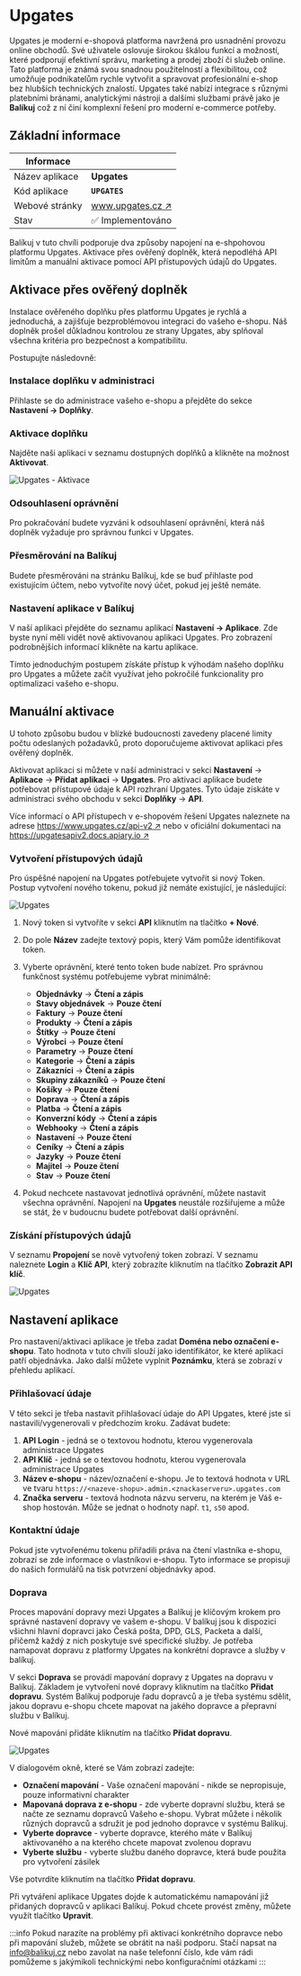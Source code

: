 ﻿---
sidebar_position: 1
---

# Upgates

Upgates je moderní e-shopová platforma navržená pro usnadnění provozu online obchodů. Své uživatele oslovuje širokou škálou funkcí a možností, které podporují efektivní správu, marketing a prodej zboží či služeb online.
Tato platforma je známá svou snadnou použitelností a flexibilitou, což umožňuje podnikatelům rychle vytvořit a spravovat profesionální e-shop bez hlubších technických znalostí. 
Upgates také nabízí integrace s různými platebními bránami, analytickými nástroji a dalšími službami právě jako je **Balíkuj** což z ní činí komplexní řešení pro moderní e-commerce potřeby.

## Základní informace
| Informace |  |
| ----------- | ----------- |
| Název aplikace | **Upgates** |
| Kód aplikace | **`UPGATES`** |
| Webové stránky | [www.upgates.cz ↗️](https://www.upgates.cz/) |
| Stav | ✅️ Implementováno | 


Balíkuj v tuto chvíli podporuje dva způsoby napojení na e-shpohovou platformu Upgates. Aktivace přes ověřený doplněk, která nepodléhá API limitům a manuální aktivace pomocí API přístupových údajů do Upgates. 



## Aktivace přes ověřený doplněk
Instalace ověřeného doplňku přes platformu Upgates je rychlá a jednoduchá, a zajišťuje bezproblémovou integraci do vašeho e-shopu. Náš doplněk prošel důkladnou kontrolou ze strany Upgates, aby splňoval všechna kritéria pro bezpečnost a kompatibilitu.

Postupujte následovně:

### Instalace doplňku v administraci 
Přihlaste se do administrace vašeho e-shopu a přejděte do sekce **Nastavení -> Doplňky**.

### Aktivace doplňku 
Najděte naši aplikaci v seznamu dostupných doplňků a klikněte na možnost **Aktivovat**.

![Upgates - Aktivace](/img/application/upgates/upgates-aktivace.png)

### Odsouhlasení oprávnění 
Pro pokračování budete vyzváni k odsouhlasení oprávnění, která náš doplněk vyžaduje pro správnou funkci v Upgates.

### Přesměrování na Balíkuj 
Budete přesměrováni na stránku Balíkuj, kde se buď přihlaste pod existujícím účtem, nebo vytvoříte nový účet, pokud jej ještě nemáte.

### Nastavení aplikace v Balíkuj
V naší aplikaci přejděte do seznamu aplikací **Nastavení -> Aplikace**. Zde byste nyní měli vidět nově aktivovanou aplikaci Upgates. Pro zobrazení podrobnějších informací klikněte na kartu aplikace.

Tímto jednoduchým postupem získáte přístup k výhodám našeho doplňku pro Upgates a můžete začít využívat jeho pokročilé funkcionality pro optimalizaci vašeho e-shopu.


## Manuální aktivace

U tohoto způsobu budou v blízké budoucnosti zavedeny placené limity počtu odeslaných požadavků, proto doporučujeme aktivovat aplikaci přes ověřený doplněk. 

Aktivovat aplikaci si můžete v naší administraci v sekci **Nastavení** -> **Aplikace** -> **Přidat aplikaci** -> **Upgates**. 
Pro aktivaci aplikace budete potřebovat přístupové údaje k API rozhraní Upgates. Tyto údaje získáte v administraci svého obchodu v sekci **Doplňky** ->
**API**.

Více informací o API přístupech v e-shopovém řešení Upgates naleznete na adrese [https://www.upgates.cz/api-v2 ↗️](https://www.upgates.cz/api-v2) nebo v 
oficiální dokumentaci na [https://upgatesapiv2.docs.apiary.io ↗️](https://upgatesapiv2.docs.apiary.io)

### Vytvoření přístupových údajů 

Pro úspěšné napojení na Upgates potřebujete vytvořit si nový Token. Postup vytvoření nového tokenu, pokud již nemáte existující, je následující:

![Upgates](/img/application/upgates/upgates2.png)

1. Nový token si vytvoříte v sekci **API** kliknutím na tlačítko **+ Nové**. 
2. Do pole **Název** zadejte textový popis, který Vám pomůže identifikovat token.
3. Vyberte oprávnění, které tento token bude nabízet. Pro správnou funkčnost systému potřebujeme vybrat minimálně:
	* **Objednávky** -> **Čtení a  zápis**
	* **Stavy objednávek** -> **Pouze čtení**
	* **Faktury** -> **Pouze čtení**
	* **Produkty** -> **Čtení a  zápis**
	* **Štítky** -> **Pouze čtení**
	* **Výrobci** -> **Pouze čtení**
	* **Parametry** -> **Pouze čtení**
	* **Kategorie** -> **Čtení a  zápis**
	* **Zákazníci** -> **Čtení a  zápis**
	* **Skupiny zákazníků** -> **Pouze čtení**
	* **Košíky** -> **Pouze čtení**
	* **Doprava** -> **Čtení a zápis**
	* **Platba** -> **Čtení a zápis**
	* **Konverzní kódy** -> **Čtení a zápis**
	* **Webhooky** -> **Čtení a zápis**
	* **Nastavení** -> **Pouze čtení**
	* **Ceníky** -> **Čtení a zápis**
	* **Jazyky** -> **Pouze čtení**
	* **Majitel** -> **Pouze čtení**
	* **Stav** -> **Pouze čtení**

4. Pokud nechcete nastavovat jednotlivá oprávnění, můžete nastavit všechna oprávnění. Napojení na **Upgates** neustále rozšiřujeme a může se stát,
že v budoucnu budete potřebovat další oprávnění.


### Získání přístupových údajů
V seznamu **Propojení** se nově vytvořený token zobrazí. V seznamu naleznete **Login** a **Klíč API**, který zobrazíte kliknutím na tlačítko **Zobrazit API klíč**.

![Upgates](/img/application/upgates/upgates.png)


## Nastavení aplikace
Pro nastavení/aktivaci aplikace je třeba zadat **Doména nebo označení e-shopu**. Tato hodnota v tuto chvíli slouží jako identifikátor, ke které aplikaci patří objednávka. 
Jako další můžete vyplnit **Poznámku**, která se zobrazí v přehledu aplikací.

### Přihlašovací údaje
V této sekci je třeba nastavit přihlašovací údaje do API Upgates, které jste si nastavili/vygenerovali v předchozím kroku. Zadávat budete:
1. **API Login** - jedná se o textovou hodnotu, kterou vygenerovala administrace Upgates
2. **API Klíč** - jedná se o textovou hodnotu, kterou vygenerovala administrace Upgates
3. **Název e-shopu** - název/označení e-shopu. Je to textová hodnota v URL ve tvaru `https://<nazeve-shopu>.admin.<znackaserveru>.upgates.com`
4. **Značka serveru** - textová hodnota názvu serveru, na kterém je Váš e-shop hostován. Může se jednat o hodnoty např. `t1`, `s50` apod.

### Kontaktní údaje
Pokud jste vytvořenému tokenu přiřadili práva na čtení vlastníka e-shopu, zobrazí se zde informace o vlastníkovi e-shopu. Tyto informace se propisuji 
do našich formulářů na tisk potvrzení objednávky apod.

### Doprava

Proces mapování dopravy mezi Upgates a Balíkuj je klíčovým krokem pro správné nastavení dopravy ve vašem e-shopu. V balíkuj jsou k dispozici všichni hlavní dopravci jako Česká pošta, DPD, GLS, Packeta a další, přičemž každý z nich poskytuje své specifické služby.
Je potřeba namapovat dopravu z platformy Upgates na konkrétní dopravce a služby v balíkuj.

V sekci **Doprava** se provádí mapování dopravy z Upgates na dopravu v Balíkuj. Základem je vytvoření nové dopravy kliknutím na tlačítko **Přidat dopravu**.
Systém Balíkuj podporuje řadu dopravců a je třeba systému sdělit, jakou dopravu e-shopu chcete mapovat na jakého dopravce a přepravní službu v Balíkuj.

Nové mapování přidáte kliknutím na tlačítko **Přidat dopravu**.

![Upgates](/img/application/upgates/upgates-doprava.png)

V dialogovém okně, které se Vám zobrazí zadejte:
* **Označení mapování** - Vaše označení mapování - nikde se nepropisuje, pouze informativní charakter
* **Mapovaná doprava z e-shopu** - zde vyberte dopravní službu, která se načte ze seznamu dopravců Vašeho e-shopu. Vybrat můžete i několik různých dopravců a sdružit je pod jednoho dopravce v systému Balíkuj.
* **Vyberte dopravce** - vyberte dopravce, kterého máte v Balíkuj aktivovaného a na kterého chcete mapovat zvolenou dopravu
* **Vyberte službu** - vyberte službu daného dopravce, která bude použita pro vytvoření zásilek

Vše potvrdíte kliknutím na tlačítko **Přidat dopravu**.

Při vytváření aplikace Upgates dojde k automatickému namapování již přidaných dopravců v aplikaci Balíkuj. Pokud chcete provést změny, můžete využít tlačítko **Upravit**.

:::info
Pokud narazíte na problémy při aktivaci konkrétního dopravce nebo při mapování služeb, můžete se obrátit na naši podporu. Stačí napsat na info@balikuj.cz nebo zavolat na naše telefonní číslo, kde vám rádi pomůžeme s jakýmikoli technickými nebo konfiguračními otázkami
:::